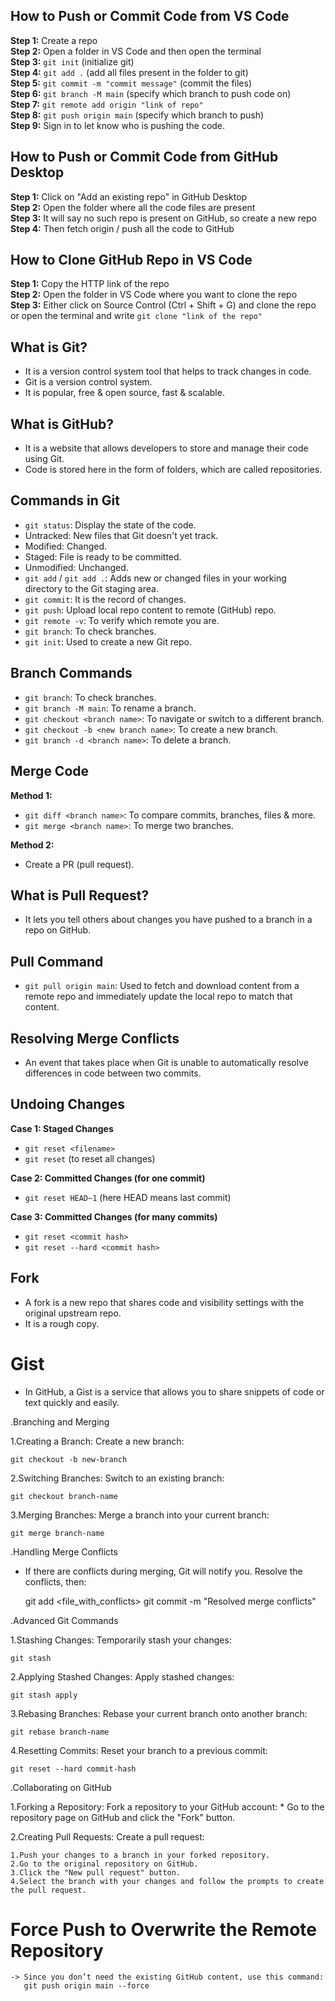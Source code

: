 ## How to Push or Commit Code from VS Code

**Step 1:** Create a repo<br>
**Step 2:** Open a folder in VS Code and then open the terminal<br>
**Step 3:** `git init` (initialize git)<br>
**Step 4:** `git add .` (add all files present in the folder to git)<br>
**Step 5:** `git commit -m "commit message"` (commit the files)<br>
**Step 6:** `git branch -M main` (specify which branch to push code on)<br>
**Step 7:** `git remote add origin "link of repo"`<br>
**Step 8:** `git push origin main` (specify which branch to push)<br>
**Step 9:** Sign in to let know who is pushing the code.<br>

## How to Push or Commit Code from GitHub Desktop

**Step 1:** Click on "Add an existing repo" in GitHub Desktop<br>
**Step 2:** Open the folder where all the code files are present<br>
**Step 3:** It will say no such repo is present on GitHub, so create a new repo<br>
**Step 4:** Then fetch origin / push all the code to GitHub<br>

## How to Clone GitHub Repo in VS Code

**Step 1:** Copy the HTTP link of the repo<br>
**Step 2:** Open the folder in VS Code where you want to clone the repo<br>
**Step 3:** Either click on Source Control (Ctrl + Shift + G) and clone the repo or open the terminal and write `git clone "link of the repo"`<br>

## What is Git?

- It is a version control system tool that helps to track changes in code.
- Git is a version control system.
- It is popular, free & open source, fast & scalable.

## What is GitHub?

- It is a website that allows developers to store and manage their code using Git.
- Code is stored here in the form of folders, which are called repositories.

## Commands in Git

- `git status`: Display the state of the code.
- Untracked: New files that Git doesn't yet track.
- Modified: Changed.
- Staged: File is ready to be committed.
- Unmodified: Unchanged.
- `git add` / `git add .`: Adds new or changed files in your working directory to the Git staging area.
- `git commit`: It is the record of changes.
- `git push`: Upload local repo content to remote (GitHub) repo.
- `git remote -v`: To verify which remote you are.
- `git branch`: To check branches.
- `git init`: Used to create a new Git repo.

## Branch Commands

- `git branch`: To check branches.
- `git branch -M main`: To rename a branch.
- `git checkout <branch name>`: To navigate or switch to a different branch.
- `git checkout -b <new branch name>`: To create a new branch.
- `git branch -d <branch name>`: To delete a branch.

## Merge Code

**Method 1:**

- `git diff <branch name>`: To compare commits, branches, files & more.
- `git merge <branch name>`: To merge two branches.

**Method 2:**

- Create a PR (pull request).

## What is Pull Request?

- It lets you tell others about changes you have pushed to a branch in a repo on GitHub.

## Pull Command

- `git pull origin main`: Used to fetch and download content from a remote repo and immediately update the local repo to match that content.

## Resolving Merge Conflicts

- An event that takes place when Git is unable to automatically resolve differences in code between two commits.

## Undoing Changes

**Case 1: Staged Changes**

- `git reset <filename>`
- `git reset` (to reset all changes)

**Case 2: Committed Changes (for one commit)**

- `git reset HEAD~1` (here HEAD means last commit)

**Case 3: Committed Changes (for many commits)**

- `git reset <commit hash>`
- `git reset --hard <commit hash>`

## Fork

- A fork is a new repo that shares code and visibility settings with the original upstream repo.
- It is a rough copy.

# Gist

- In GitHub, a Gist is a service that allows you to share snippets of code or text quickly and easily.


.Branching and Merging

1.Creating a Branch: Create a new branch:

    git checkout -b new-branch

2.Switching Branches: Switch to an existing branch:

    git checkout branch-name

3.Merging Branches: Merge a branch into your current branch:

    git merge branch-name

.Handling Merge Conflicts

* If there are conflicts during merging, Git will notify you. Resolve the conflicts, then:

    git add <file_with_conflicts>
    git commit -m "Resolved merge conflicts"

.Advanced Git Commands

1.Stashing Changes: Temporarily stash your changes:

    git stash

2.Applying Stashed Changes: Apply stashed changes:

    git stash apply

3.Rebasing Branches: Rebase your current branch onto another branch:

    git rebase branch-name

4.Resetting Commits: Reset your branch to a previous commit:

    git reset --hard commit-hash

.Collaborating on GitHub

1.Forking a Repository: Fork a repository to your GitHub account:
    * Go to the repository page on GitHub and click the "Fork"  button.

2.Creating Pull Requests: Create a pull request:

    1.Push your changes to a branch in your forked repository.
    2.Go to the original repository on GitHub.
    3.Click the "New pull request" button.
    4.Select the branch with your changes and follow the prompts to create the pull request.


# Force Push to Overwrite the Remote Repository
    -> Since you don’t need the existing GitHub content, use this command:
       git push origin main --force
    

